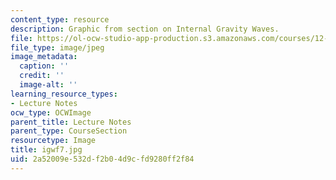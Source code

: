 ```yaml
---
content_type: resource
description: Graphic from section on Internal Gravity Waves.
file: https://ol-ocw-studio-app-production.s3.amazonaws.com/courses/12-802-wave-motions-in-the-ocean-and-atmosphere-spring-2004/2a52009e532df2b04d9cfd9280ff2f84_igwf7.jpg
file_type: image/jpeg
image_metadata:
  caption: ''
  credit: ''
  image-alt: ''
learning_resource_types:
- Lecture Notes
ocw_type: OCWImage
parent_title: Lecture Notes
parent_type: CourseSection
resourcetype: Image
title: igwf7.jpg
uid: 2a52009e-532d-f2b0-4d9c-fd9280ff2f84
---
```

